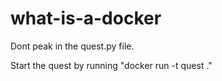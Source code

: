 # what-is-a-docker

Dont peak in the quest.py file.

Start the quest by running "docker run -t quest ."
